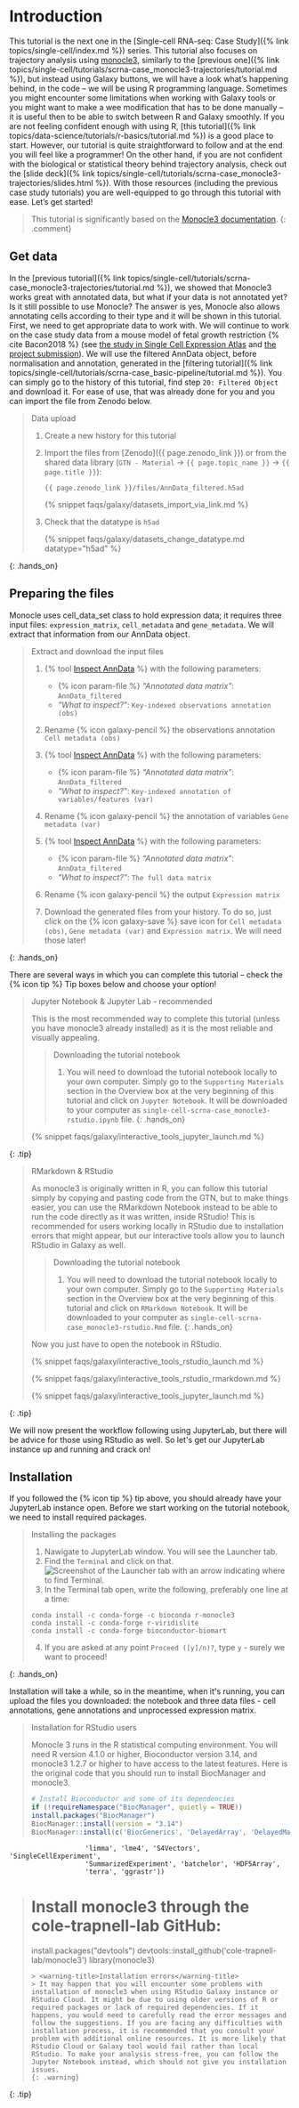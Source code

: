 # Introduction

This tutorial is the next one in the [Single-cell RNA-seq: Case Study]({% link topics/single-cell/index.md %}) series. This tutorial also focuses on trajectory analysis using [monocle3](https://cole-trapnell-lab.github.io/monocle3/), similarly to the [previous one]({% link topics/single-cell/tutorials/scrna-case_monocle3-trajectories/tutorial.md %}), but instead using Galaxy buttons, we will have a look what’s happening behind, in the code – we will be using R programming language. Sometimes you might encounter some limitations when working with Galaxy tools or you might want to make a wee modification that has to be done manually – it is useful then to be able to switch between R and Galaxy smoothly. If you are not feeling confident enough with using R, [this tutorial]({% link topics/data-science/tutorials/r-basics/tutorial.md %}) is a good place to start. However, our tutorial is quite straightforward to follow and at the end you will feel like a programmer! On the other hand, if you are not confident with the biological or statistical theory behind trajectory analysis, check out the [slide deck]({% link topics/single-cell/tutorials/scrna-case_monocle3-trajectories/slides.html %}). With those resources (including the previous case study tutorials) you are well-equipped to go through this tutorial with ease. Let’s get started! 

> <comment-title></comment-title>
> This tutorial is significantly based on the [Monocle3 documentation](https://cole-trapnell-lab.github.io/monocle3/docs/introduction/). 
{: .comment}

## Get data
In the [previous tutorial]({% link topics/single-cell/tutorials/scrna-case_monocle3-trajectories/tutorial.md %}), we showed that Monocle3 works great with annotated data, but what if your data is not annotated yet? Is it still possible to use Monocle? The answer is yes, Monocle also allows annotating cells according to their type and it will be shown in this tutorial. First, we need to get appropriate data to work with. We will continue to work on the case study data from a mouse model of fetal growth restriction {% cite Bacon2018 %} (see [the study in Single Cell Expression Atlas](https://www.ebi.ac.uk/gxa/sc/experiments/E-MTAB-6945/results/tsne) and [the project submission](https://www.ebi.ac.uk/arrayexpress/experiments/E-MTAB-6945/)). We will use the filtered AnnData object, before normalisation and annotation, generated in the [filtering tutorial]({% link topics/single-cell/tutorials/scrna-case_basic-pipeline/tutorial.md %}). You can simply go to the history of this tutorial, find step `20: Filtered Object` and download it. For ease of use, that was already done for you and you can import the file from Zenodo below. 

><hands-on-title>Data upload</hands-on-title>
>
> 1. Create a new history for this tutorial
> 2. Import the files from [Zenodo]({{ page.zenodo_link }}) or from
>    the shared data library (`GTN - Material` -> `{{ page.topic_name }}`
>     -> `{{ page.title }}`):
>
>    ```
>    {{ page.zenodo_link }}/files/AnnData_filtered.h5ad
>    ```
>
>    {% snippet faqs/galaxy/datasets_import_via_link.md %}
>
> 3. Check that the datatype is `h5ad`
>
>    {% snippet faqs/galaxy/datasets_change_datatype.md datatype="h5ad" %}
>
{: .hands_on}


## Preparing the files
Monocle uses cell_data_set class to hold expression data; it requires three input files: `expression_matrix`, `cell_metadata` and `gene_metadata`. We will extract that information from our AnnData object. 

><hands-on-title>Extract and download the input files</hands-on-title>
>
> 1. {% tool [Inspect AnnData](toolshed.g2.bx.psu.edu/repos/iuc/anndata_inspect/anndata_inspect/0.7.5+galaxy1) %} with the following parameters:
>    - {% icon param-file %} *"Annotated data matrix"*: `AnnData_filtered`
>    - *"What to inspect?"*: `Key-indexed observations annotation (obs)`
> 2. Rename {% icon galaxy-pencil %} the observations annotation `Cell metadata (obs)`
>
> 3. {% tool [Inspect AnnData](toolshed.g2.bx.psu.edu/repos/iuc/anndata_inspect/anndata_inspect/0.7.5+galaxy1) %} with the following parameters:
>    - {% icon param-file %} *"Annotated data matrix"*: `AnnData_filtered`
>    - *"What to inspect?"*: `Key-indexed annotation of variables/features (var)`
> 4. Rename {% icon galaxy-pencil %} the annotation of variables `Gene metadata (var)`
>
> 5. {% tool [Inspect AnnData](toolshed.g2.bx.psu.edu/repos/iuc/anndata_inspect/anndata_inspect/0.7.5+galaxy1) %} with the following parameters:
>    - {% icon param-file %} *"Annotated data matrix"*: `AnnData_filtered`
>    - *"What to inspect?"*: `The full data matrix`
> 6. Rename {% icon galaxy-pencil %} the output `Expression matrix`
>
> 7. Download the generated files from your history. To do so, just click on the {% icon galaxy-save %} save icon for `Cell metadata (obs)`, `Gene metadata (var)` and `Expression matrix`. We will need those later!
>
{: .hands_on}

There are several ways in which you can complete this tutorial – check the {% icon tip %} Tip boxes below and choose your option!

> <tip-title>Jupyter Notebook & Jupyter Lab - recommended</tip-title>
>
> This is the most recommended way to complete this tutorial (unless you have monocle3 already installed) as it is the most reliable and visually appealing. 
>
> > <hands-on-title>Downloading the tutorial notebook</hands-on-title>
> > 1. You will need to download the tutorial notebook locally to your own computer. Simply go to the `Supporting Materials` section in the Overview box at the very beginning of this tutorial and click on `Jupyter Notebook`. It will be downloaded to your computer as `single-cell-scrna-case_monocle3-rstudio.ipynb` file. 
> {: .hands_on}
>
> {% snippet faqs/galaxy/interactive_tools_jupyter_launch.md %}
>
{: .tip}


> <tip-title>RMarkdown & RStudio</tip-title>
>
> As monocle3 is originally written in R, you can follow this tutorial simply by copying and pasting code from the GTN, but to make things easier, you can use the RMarkdown Notebook instead to be able to run the code directly as it was written, inside RStudio! This is recommended for users working locally in RStudio due to installation errors that might appear, but our interactive tools allow you to launch RStudio in Galaxy as well. 
>
> > <hands-on-title>Downloading the tutorial notebook</hands-on-title>
> > 1. You will need to download the tutorial notebook locally to your own computer. Simply go to the `Supporting Materials` section in the Overview box at the very beginning of this tutorial and click on `RMarkdown Notebook`. It will be downloaded to your computer as `single-cell-scrna-case_monocle3-rstudio.Rmd` file. 
> {: .hands_on}
>
> Now you just have to open the notebook in RStudio. 
> 
> {% snippet faqs/galaxy/interactive_tools_rstudio_launch.md %}
>
> {% snippet faqs/galaxy/interactive_tools_rstudio_rmarkdown.md %}
>
> {% snippet faqs/galaxy/interactive_tools_jupyter_launch.md %}
>
{: .tip}


We will now present the workflow following using JupyterLab, but there will be advice for those using RStudio as well. 
So let's get our JupyterLab instance up and running and crack on! 

## Installation

If you followed the {% icon tip %} tip above, you should already have your JupyterLab instance open. Before we start working on the tutorial notebook, we need to install required packages. 

><hands-on-title>Installing the packages</hands-on-title>
>
> 1. Nawigate to JupyterLab window. You will see the Launcher tab. 
> 2. Find the `Terminal` and click on that.
> ![Screenshot of the Launcher tab with an arrow indicating where to find Terminal.](../../images/scrna-casestudy-monocle/terminal_choose.jpg "This is how the Launcher tab looks like and where you can find Terminal.")
> 3. In the Terminal tab open, write the following, preferably one line at a time:
> ```
>conda install -c conda-forge -c bioconda r-monocle3
>conda install -c conda-forge r-viridislite
>conda install -c conda-forge bioconductor-biomart
>```
> 4. If you are asked at any point `Proceed ([y]/n)?`, type `y` - surely we want to proceed!
>
{: .hands_on}


Installation will take a while, so in the meantime, when it's running, you can upload the files you downloaded: the notebook and three data files - cell annotations, gene annotations and unprocessed expression matrix.

><tip-title>Installation for RStudio users</tip-title>
>
> Monocle 3 runs in the R statistical computing environment. You will need R version 4.1.0 or higher, Bioconductor version 3.14, and monocle3 1.2.7 or higher to have access to the latest features. Here is the original code that you should run to install BiocManager and monocle3. 
>```r
># Install Bioconductor and some of its dependencies
>if (!requireNamespace("BiocManager", quietly = TRUE))
>install.packages("BiocManager")
>BiocManager::install(version = "3.14")
>BiocManager::install(c('BiocGenerics', 'DelayedArray', 'DelayedMatrixStats',
                       'limma', 'lme4', 'S4Vectors', 'SingleCellExperiment',
                       'SummarizedExperiment', 'batchelor', 'HDF5Array',
                       'terra', 'ggrastr'))
>
># Install monocle3 through the cole-trapnell-lab GitHub:
>install.packages("devtools")
>devtools::install_github('cole-trapnell-lab/monocle3')
>library(monocle3)
>```
> > <warning-title>Installation errors</warning-title>
> > It may happen that you will encounter some problems with installation of monocle3 when using RStudio Galaxy instance or RStudio Cloud. It might be due to using older versions of R or required packages or lack of required dependencies. If it happens, you would need to carefully read the error messages and follow the suggestions. If you are facing any difficulties with installation process, it is recommended that you consult your problem with additional online resources. It is more likely that RStudio Cloud or Galaxy tool would fail rather than local RStudio. To make your analysis stress-free, you can follow the Jupyter Notebook instead, which should not give you installation issues. 
> {: .warning}
>
{: .tip}
